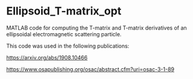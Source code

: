 # Ellipsoid_T-matrix_opt
 MATLAB code for computing the T-matrix and T-matrix derivatives of an ellipsoidal electromagnetic scattering particle. 

 This code was used in the following publications:
 
 https://arxiv.org/abs/1908.10466
 
 https://www.osapublishing.org/osac/abstract.cfm?uri=osac-3-1-89
